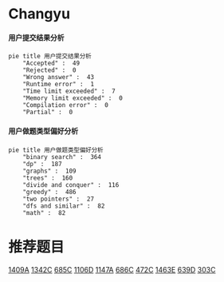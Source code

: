 # Changyu

<!-- tabs:start -->



#### **用户提交结果分析**

```mermaid
pie title 用户提交结果分析
    "Accepted" :  49
    "Rejected" :  0
    "Wrong answer" :  43
    "Runtime error" :  1
    "Time limit exceeded" :  7
    "Memory limit exceeded" :  0
    "Compilation error" :  0
    "Partial" :  0
```

#### **用户做题类型偏好分析**

```mermaid
pie title 用户做题类型偏好分析
    "binary search" :  364
    "dp" :  187
    "graphs" :  109
    "trees" :  160
    "divide and conquer" :  116
    "greedy" :  486
    "two pointers" :  27
    "dfs and similar" :  82
    "math" :  82
```



<!-- tabs:end -->
# 推荐题目
[1409A](https://codeforces.com/contest/1409/problem/A)
[1342C](https://codeforces.com/contest/1342/problem/C)
[685C](https://codeforces.com/contest/685/problem/C)
[1106D](https://codeforces.com/contest/1106/problem/D)
[1147A](https://codeforces.com/contest/1147/problem/A)
[686C](https://codeforces.com/contest/686/problem/C)
[472C](https://codeforces.com/contest/472/problem/C)
[1463E](https://codeforces.com/contest/1463/problem/E)
[639D](https://codeforces.com/contest/639/problem/D)
[303C](https://codeforces.com/contest/303/problem/C)
